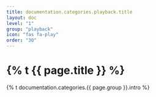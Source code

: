 ```yaml
---
title: documentation.categories.playback.title
layout: doc
level: "1"
group: "playback"
icon: "fas fa-play"
order: "30"
---
```


# {% t {{ page.title }} %}

{% t documentation.categories.{{ page.group }}.intro %}
